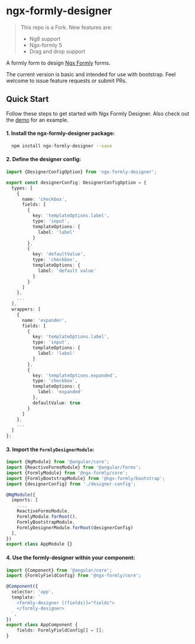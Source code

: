 # ngx-formly-designer

>This repo is a Fork. New features are: 
>
> * Ng8 support
> * Ngx-formly 5
> * Drag and drop support

A formly form to design [Ngx Formly](https://github.com/ngx-formly/ngx-formly) forms.

The current version is basic and intended for use with bootstrap.  Feel welcome to issue feature requests or submit PRs.

## Quick Start

Follow these steps to get started with Ngx Formly Designer. Also check out the [demo](https://franzeal.github.io/ngx-formly-designer) for an example.

#### 1. Install the ngx-formly-designer package:
```bash
  npm install ngx-formly-designer --save
```

#### 2. Define the designer config:

```typescript
import {DesignerConfigOption} from 'ngx-formly-designer';

export const designerConfig: DesignerConfigOption = {
  types: [
    {
      name: 'checkbox',
      fields: [
        {
          key: 'templateOptions.label',
          type: 'input',
          templateOptions: {
            label: 'label'
          }
        },
        {
          key: 'defaultValue',
          type: 'checkbox',
          templateOptions: {
            label: 'default value'
          }
        }
      ]
    },
    ...
  ],
  wrappers: [
    {
      name: 'expander',
      fields: [
        {
          key: 'templateOptions.label',
          type: 'input',
          templateOptions: {
            label: 'label'
          }
        },
        {
          key: 'templateOptions.expanded',
          type: 'checkbox',
          templateOptions: {
            label: 'expanded'
          },
          defaultValue: true
        }
      ]
    },
    ...
  ]
};
```

#### 3. Import the `FormlyDesignerModule`:

```typescript
import {NgModule} from '@angular/core';
import {ReactiveFormsModule} from '@angular/forms';
import {FormlyModule} from '@ngx-formly/core';
import {FormlyBootstrapModule} from '@ngx-formly/bootstrap';
import {designerConfig} from './designer-config';

@NgModule({
  imports: [
    ...,
    ReactiveFormsModule,
    FormlyModule.forRoot(),
    FormlyBootstrapModule,
    FormlyDesignerModule.forRoot(designerConfig)
  ],
})
export class AppModule {}
```

#### 4. Use the formly-designer within your component:

```typescript
import {Component} from '@angular/core';
import {FormlyFieldConfig} from '@ngx-formly/core';

@Component({
  selector: 'app',
  template: `
    <formly-designer [(fields)]="fields">
    </formly-designer>
  `,
})
export class AppComponent {
    fields: FormlyFieldConfig[] = [];
}
```
